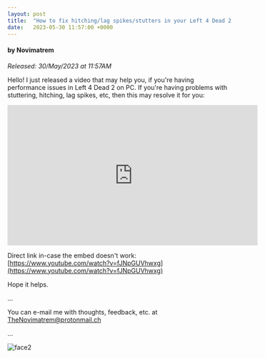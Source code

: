 ```yaml
---
layout: post
title:  "How to fix hitching/lag spikes/stutters in your Left 4 Dead 2, probably - quick tutorial (VIDEO)"
date:   2023-05-30 11:57:00 +0000
---
```

#### by Novimatrem
*Released: 30/May/2023 at 11:57AM*

Hello!
I just released a video that may help you, if you're having performance issues in Left 4 Dead 2 on PC.
If you're having problems with stuttering, hitching, lag spikes, etc, then this may resolve it for you:

<iframe width="560" height="315" src="https://www.youtube.com/watch?v=fJNpGUVhwxg" title="YouTube video player" frameborder="0" allow="accelerometer; autoplay; clipboard-write; encrypted-media; gyroscope; picture-in-picture" allowfullscreen></iframe>

Direct link in-case the embed doesn't work: [https://www.youtube.com/watch?v=fJNpGUVhwxg](https://www.youtube.com/watch?v=fJNpGUVhwxg)

Hope it helps.

...

You can e-mail me with thoughts, feedback, etc. at [TheNovimatrem@protonmail.ch](mailto:TheNovimatrem@protonmail.ch)

...

![face2](https://gitlab.com/Novimatrem/blog/-/raw/master/face2.png)

